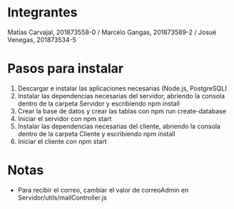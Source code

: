 # Integrantes
Matías Carvajal, 201873558-0 / Marcelo Gangas, 201873589-2 / Josué Venegas, 201873534-5

# Pasos para instalar
1. Descargar e instalar las aplicaciones necesarias (Node.js, PostgreSQL)
2. Instalar las dependencias necesarias del servidor, abriendo la consola dentro de la carpeta Servidor y escribiendo npm install
3. Crear la base de datos y crear las tablas con npm run create-database
4. Iniciar el servidor con npm start
5. Instalar las dependencias necesarias del cliente, abriendo la consola dentro de la carpeta Cliente y escribiendo npm install
6. Iniciar el cliente con npm start


# Notas
- Para recibir el correo, cambiar el valor de correoAdmin en Servidor/utils/mailController.js